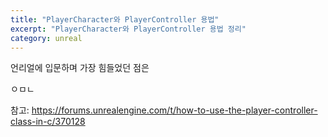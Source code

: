```yaml
---
title: "PlayerCharacter와 PlayerController 용법"
excerpt: "PlayerCharacter와 PlayerController 용법 정리"
category: unreal
---
```


언리얼에 입문하며 가장 힘들었던 점은   

ㅇㅁㄴ

참고: https://forums.unrealengine.com/t/how-to-use-the-player-controller-class-in-c/370128
<!--stackedit_data:
eyJoaXN0b3J5IjpbMTM2NzYyNDgwNl19
-->